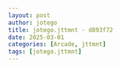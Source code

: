 ```yaml
---
layout: post
author: jotego
title: jotego.jttmnt - d893f72
date: 2025-03-01
categories: [Arcade, jttmnt]
tags: [jotego.jttmnt]
---
```


